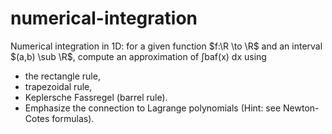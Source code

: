 # numerical-integration

Numerical integration in 1D: for a given function $f:\R \to \R$ and an interval $(a,b) \sub \R$, compute an approximation of ∫baf(x) dx using
* the rectangle rule,
* trapezoidal rule,
* Keplersche Fassregel (barrel rule).
* Emphasize the connection to Lagrange polynomials (Hint: see Newton-Cotes formulas).
